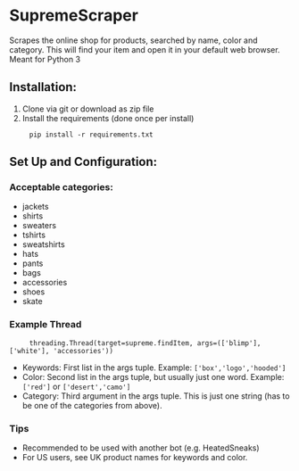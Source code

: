 # SupremeScraper
Scrapes the online shop for products, searched by name, color and category. This will find your item and open it in your default web browser. Meant for Python 3

## Installation:
1. Clone via git or download as zip file
2. Install the requirements (done once per install)
```
     pip install -r requirements.txt
```

## Set Up and Configuration:
### Acceptable categories:
- jackets
- shirts
- sweaters
- tshirts
- sweatshirts
- hats
- pants
- bags
- accessories
- shoes
- skate

### Example Thread
```
     threading.Thread(target=supreme.findItem, args=(['blimp'], ['white'], 'accessories'))
```
- Keywords: First list in the args tuple. Example: ```['box','logo','hooded']```
- Color: Second list in the args tuple, but usually just one word. Example: ```['red']``` or ```['desert','camo']```
- Category: Third argument in the args tuple. This is just one string (has to be one of the categories from above).

### Tips
- Recommended to be used with another bot (e.g. HeatedSneaks)
- For US users, see UK product names for keywords and color.
